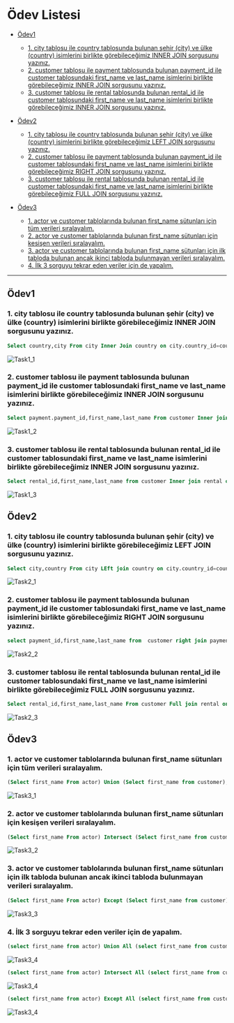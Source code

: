 # Ödev Listesi

- [Ödev1](#ödev1)
   - [1. city tablosu ile country tablosunda bulunan şehir (city) ve ülke (country) isimlerini birlikte görebileceğimiz INNER JOIN sorgusunu yazınız.](#odev1-soru1)
   - [2. customer tablosu ile payment tablosunda bulunan payment_id ile customer tablosundaki first_name ve last_name isimlerini birlikte görebileceğimiz INNER JOIN sorgusunu yazınız.](#odev1-soru2)
   - [3. customer tablosu ile rental tablosunda bulunan rental_id ile customer tablosundaki first_name ve last_name isimlerini birlikte görebileceğimiz INNER JOIN sorgusunu yazınız.](#odev1-soru3)

- [Ödev2](#ödev2)
   - [1. city tablosu ile country tablosunda bulunan şehir (city) ve ülke (country) isimlerini birlikte görebileceğimiz LEFT JOIN sorgusunu yazınız.](#odev2-soru1)
   - [2. customer tablosu ile payment tablosunda bulunan payment_id ile customer tablosundaki first_name ve last_name isimlerini birlikte görebileceğimiz RIGHT JOIN sorgusunu yazınız.](#odev2-soru2)
   - [3. customer tablosu ile rental tablosunda bulunan rental_id ile customer tablosundaki first_name ve last_name isimlerini birlikte görebileceğimiz FULL JOIN sorgusunu yazınız.](#odev2-soru3)

- [Ödev3](#ödev3)
   - [1. actor ve customer tablolarında bulunan first_name sütunları için tüm verileri sıralayalım.](#odev3-soru1)
   - [2. actor ve customer tablolarında bulunan first_name sütunları için kesişen verileri sıralayalım.](#odev3-soru2)
   - [3. actor ve customer tablolarında bulunan first_name sütunları için ilk tabloda bulunan ancak ikinci tabloda bulunmayan verileri sıralayalım.](#odev3-soru3)
   - [4. İlk 3 sorguyu tekrar eden veriler için de yapalım.](#odev3-soru4)

---

## Ödev1

### <a name="odev1-soru1"></a>1. city tablosu ile country tablosunda bulunan şehir (city) ve ülke (country) isimlerini birlikte görebileceğimiz INNER JOIN sorgusunu yazınız.
```sql
Select country,city From city Inner Join country on city.country_id=country.country_id;
```
![Task1_1](images/task1_1.PNG)

### <a name="odev1-soru2"></a>2. customer tablosu ile payment tablosunda bulunan payment_id ile customer tablosundaki first_name ve last_name isimlerini birlikte görebileceğimiz INNER JOIN sorgusunu yazınız.
```sql
Select payment.payment_id,first_name,last_name From customer Inner join payment on customer.customer_id=payment.customer_id;
```
![Task1_2](images/task1_2.PNG)

### <a name="odev1-soru3"></a>3. customer tablosu ile rental tablosunda bulunan rental_id ile customer tablosundaki first_name ve last_name isimlerini birlikte görebileceğimiz INNER JOIN sorgusunu yazınız.
```sql
Select rental_id,first_name,last_name from customer Inner join rental on customer.customer_id=rental.customer_id;
```
![Task1_3](images/task1_3.PNG)

## Ödev2

### <a name="odev2-soru1"></a>1. city tablosu ile country tablosunda bulunan şehir (city) ve ülke (country) isimlerini birlikte görebileceğimiz LEFT JOIN sorgusunu yazınız.
```sql
Select city,country From city LEft join country on city.country_id=country.country_id;
```
![Task2_1](images/task2_1.PNG)

### <a name="odev2-soru2"></a>2. customer tablosu ile payment tablosunda bulunan payment_id ile customer tablosundaki first_name ve last_name isimlerini birlikte görebileceğimiz RIGHT JOIN sorgusunu yazınız.
```sql
select payment_id,first_name,last_name from  customer right join payment on payment.customer_id=customer.customer_id;
```
![Task2_2](images/task2_2.PNG)

### <a name="odev2-soru3"></a>3. customer tablosu ile rental tablosunda bulunan rental_id ile customer tablosundaki first_name ve last_name isimlerini birlikte görebileceğimiz FULL JOIN sorgusunu yazınız.
```sql
Select rental_id,first_name,last_name From customer Full join rental on customer.customer_id=rental.customer_id;
```
![Task2_3](images/task2_3.PNG)

## Ödev3

### <a name="odev3-soru1"></a>1. actor ve customer tablolarında bulunan first_name sütunları için tüm verileri sıralayalım.
```sql
(Select first_name From actor) Union (Select first_name from customer);
```
![Task3_1](images/task3_1.PNG)

### <a name="odev3-soru2"></a>2. actor ve customer tablolarında bulunan first_name sütunları için kesişen verileri sıralayalım.
```sql
(Select first_name From actor) Intersect (Select first_name from customer);
```
![Task3_2](images/task3_2.PNG)

### <a name="odev3-soru3"></a>3. actor ve customer tablolarında bulunan first_name sütunları için ilk tabloda bulunan ancak ikinci tabloda bulunmayan verileri sıralayalım.
```sql
(Select first_name From actor) Except (Select first_name from customer);
```
![Task3_3](images/task3_3.PNG)

### <a name="odev3-soru4"></a>4. İlk 3 sorguyu tekrar eden veriler için de yapalım.
```sql
(select first_name from actor) Union All (select first_name from customer);
```
![Task3_4](images/task3_4_1.PNG)
```sql
(select first_name from actor) Intersect All (select first_name from customer);
```
![Task3_4](images/task3_4_2.PNG)
```sql
(select first_name from actor) Except All (select first_name from customer);
```
![Task3_4](images/task3_4_3.PNG)

